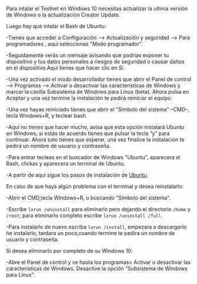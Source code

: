 Para intalar el Testnet en Windows 10 necesitas actualizar la ultima versión de Windows o la actualización Creator Update.

Luego hay que intalar el Bash de Ubuntu:

-Tienes que acceder a Configuración –> Actualización y seguridad –> Para programadores , aquí seleccionas "Modo programador".

-Seguidamente verás un mensaje avisando que podrías exponer tu dispositivo y tus datos personales a riesgos de seguridad o 
 causar daños en el dispositivo.Aquí tienes que hacer clic en Sí.

-Una vez activado el modo desarrollador tienes que abrir el Panel de control –> Programas –> Activar o desactivar las 
 características de Windows y marcar la casilla Subsistema de Windows para Linux (beta). Ahora pulsa en Aceptar y una vez 
 termine la instalación te pedirá reiniciar el equipo.

-Una vez hayas reiniciado tienes que abrir el "Símbolo del sistema" –CMD–, tecla Windows+R, y teclear bash.

-Aquí no tienes que hacer mucho, avisa que esta opción instalará Ubuntu en Windows, si estás de acuerdo tienes que pulsar la 
 tecla “y” para continuar. Ahora solo tienes que esperar, una vez finalice la instalación te pedirá un nombre de usuario y 
 contraseña.

-Para entrar tecleas en el buscador de Windows "Ubuntu", aparecera el Bash, clickas y aparecera un terminal de Ubuntu.

-A partir de aqui sigue los pasos de instalación de [Ubuntu](docs/compile_ubuntu.md).


En caso de que haya algún problema con el terminal y desea reinstalarlo:

-Abrir el CMD,tecla Windows+R, o buscando "Símbolo del sistema".

-Escribe ```lxrun /uninstall``` para eliminarlo pero dejando el directorio ```/home``` y ```/root```; para eliminarlo completo escribe ```lxrun /uninstall /full```.

-Para instalarlo de nuevo escriba ```lxrun /install```, empezara a descargarlo he instalarlo, tardara un poco,cuando termine te 
 pedira un nombre de usuario y contraseña.


Si desea eliminarlo por completo de su Windows 10:

-Abre el Panel de control y ve hasta los programas> Activar o desactivar las características de Windows. Desactive la opción 
 “Subsistema de Windows para Linux”.
